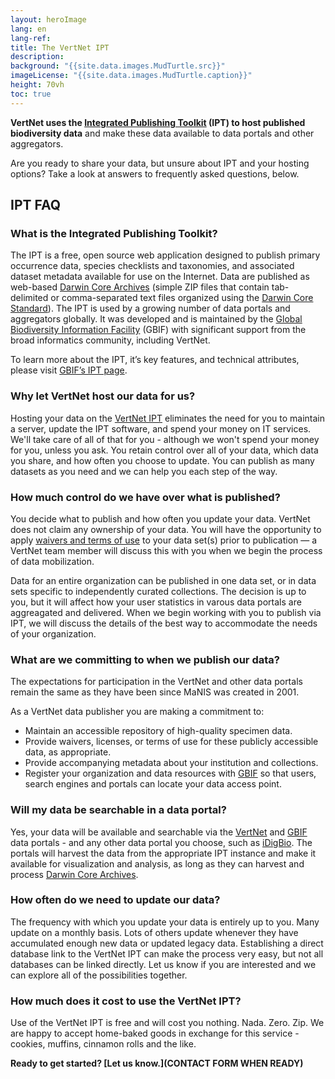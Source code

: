 ```yaml
---
layout: heroImage
lang: en
lang-ref: 
title: The VertNet IPT
description: 
background: "{{site.data.images.MudTurtle.src}}"
imageLicense: "{{site.data.images.MudTurtle.caption}}"
height: 70vh
toc: true
---
```


**VertNet uses the [Integrated Publishing Toolkit](https://www.gbif.org/ipt) (IPT) to host published biodiversity data** and make these data available to data portals and other aggregators.

Are you ready to share your data, but unsure about IPT and your hosting options? Take a look at answers to frequently asked questions, below.

## IPT FAQ

### What is the Integrated Publishing Toolkit?

The IPT is a free, open source web application designed to publish primary occurrence data, species checklists and taxonomies, and associated dataset metadata available for use on the Internet. Data are published as web-based [Darwin Core Archives](https://dwc.tdwg.org/text/) (simple ZIP files that contain tab-delimited or comma-separated text files organized using the [Darwin Core Standard](http://rs.tdwg.org/dwc.htm)). The IPT is used by a growing number of data portals and aggregators globally. It was developed and is maintained by the [Global Biodiversity Information Facility](https://www.gbif.org/) (GBIF) with significant support from the broad informatics community, including VertNet.

To learn more about the IPT, it’s key features, and technical attributes, please visit [GBIF’s IPT page](https://www.gbif.org/ipt).

### Why let VertNet host our data for us?

Hosting your data on the [VertNet IPT](http://ipt.vertnet.org/) eliminates the need for you to maintain a server, update the IPT software, and spend your money on IT services. We'll take care of all of that for you - although we won't spend your money for you, unless you ask. You retain control over all of your data, which data you share, and how often you choose to update. You can publish as many datasets as you need and we can help you each step of the way.

### How much control do we have over what is published?

You decide what to publish and how often you update your data. VertNet does not claim any ownership of your data. You will have the opportunity to apply [waivers and terms of use](http://vertnet.org/resources/datalicensingguide.html) to your data set(s) prior to publication — a VertNet team member will discuss this with you when we begin the process of data mobilization.

Data for an entire organization can be published in one data set, or in data sets specific to independently curated collections. The decision is up to you, but it will affect how your user statistics in varous data portals are aggreagated and delivered. When we begin working with you to publish via IPT, we will discuss the details of the best way to accommodate the needs of your organization.

### What are we committing to when we publish our data?

The expectations for participation in the VertNet and other data portals remain the same as they have been since MaNIS was created in 2001.

As a VertNet data publisher you are making a commitment to:
  - Maintain an accessible repository of high-quality specimen data.
  - Provide waivers, licenses, or terms of use for these publicly accessible data, as appropriate.
  - Provide accompanying metadata about your institution and collections.
  - Register your organization and data resources with [GBIF](https://www.gbif.org/grscicoll) so that users, search engines and portals can locate your data access point.

### Will my data be searchable in a data portal?

Yes, your data will be available and searchable via the [VertNet](http://vertnet.org/) and [GBIF](https://www.gbif.org/) data portals - and any other data portal you choose, such as [iDigBio](https://www.idigbio.org/portal/search). The portals will harvest the data from the appropriate IPT instance and make it available for visualization and analysis, as long as they can harvest and process [Darwin Core Archives](https://dwc.tdwg.org/text/).

### How often do we need to update our data?

The frequency with which you update your data is entirely up to you. Many update on a monthly basis. Lots of others update whenever they have accumulated enough new data or updated legacy data. Establishing a direct database link to the VertNet IPT can make the process very easy, but not all databases can be linked directly. Let us know if you are interested and we can explore all of the possibilities together.

### How much does it cost to use the VertNet IPT?

Use of the VertNet IPT is free and will cost you nothing. Nada. Zero. Zip. We are happy to accept home-baked goods in exchange for this service - cookies, muffins, cinnamon rolls and the like.

**Ready to get started? [Let us know.](CONTACT FORM WHEN READY)**
